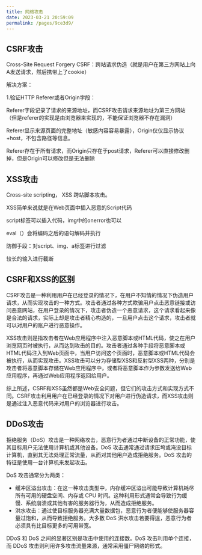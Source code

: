```yaml
---
title: 网络攻击
date: 2023-03-21 20:59:09
permalink: /pages/9ce3d9/
---
```


## CSRF攻击

Cross-Site Request Forgery CSRF：跨站请求伪造（就是用户在第三方网站上向A发送请求，然后携带上了cookie）

解决方案：

1.验证HTTP Referer或者Origin字段：

Referer字段记录了请求的来源地址，而CSRF攻击请求来源地址为第三方网站（但是referer的实现是由浏览器来实现的，不能保证浏览器不存在漏洞）

Referer显示来源页面的完整地址（敏感内容容易暴露），Origin仅仅显示协议+host，不包含路径等信息。

Referer存在于所有请求，而Origin只存在于post请求，Referer可以直接修改删掉，但是Origin可以修改但是无法删除

## XSS攻击

Cross-site scripting， XSS 跨站脚本攻击。

XSS简单来说就是在Web页面中插入恶意的Script代码

script标签可以插入代码，img中的onerror也可以

eval（）会将编码之后的语句解码并执行

防御手段：对script、img、a标签进行过滤

较长的输入进行截断

## CSRF和XSS的区别

CSRF攻击是一种利用用户在已经登录的情况下，在用户不知情的情况下伪造用户请求，从而实现攻击的一种方式。攻击者通过各种方式欺骗用户点击恶意链接或访问恶意网站，在用户登录的情况下，攻击者伪造一个恶意请求，这个请求看起来像是合法的请求，实际上却是攻击者精心构造的，一旦用户点击这个请求，攻击者就可以对用户的账户进行恶意操作。

XSS攻击则是指攻击者在Web应用程序中注入恶意脚本或HTML代码，使之在用户浏览网页时被执行，从而达到攻击的目的。攻击者通过各种手段将恶意脚本或HTML代码注入到Web页面中，当用户访问这个页面时，恶意脚本或HTML代码会被执行，从而实现攻击。XSS攻击可以分为存储型XSS和反射型XSS两种，分别是攻击者将恶意脚本存储在Web应用程序中，或者将恶意脚本作为参数发送给Web应用程序，再通过Web应用程序返回给用户。

综上所述，CSRF和XSS虽然都是Web安全问题，但它们的攻击方式和实现方式不同。CSRF攻击利用用户在已经登录的情况下对用户进行伪造请求，而XSS攻击则是通过注入恶意代码来对用户的浏览器进行攻击。

## DDoS攻击

拒绝服务（DoS）攻击是一种网络攻击，恶意行为者通过中断设备的正常功能，使其目标用户无法使用计算机或其他设备。DoS 攻击通常通过请求压垮或淹没目标计算机，直到其无法处理正常流量，从而对其他用户造成拒绝服务。DoS 攻击的特征是使用一台计算机来发起攻击。

DoS 攻击通常分为两类：

- 缓冲区溢出攻击：在这一种攻击类型中，内存缓冲区溢出可能导致计算机耗尽所有可用的硬盘空间、内存或 CPU 时间。这种利用形式通常会导致行为缓慢、系统崩溃或其他有害的服务器行为，从而造成拒绝服务。
- 洪水攻击：通过使目标服务器充满大量数据包，恶意行为者便能够使服务器容量过饱和，从而导致拒绝服务。大多数 DoS 洪水攻击若要得逞，恶意行为者必须具有比目标更多的可用带宽。

DDoS 和 DoS 之间的显著区别是攻击中使用的连接数。DoS 攻击利用单个连接，而 DDoS 攻击则利用许多攻击流量来源，通常采用僵尸网络的形式。
